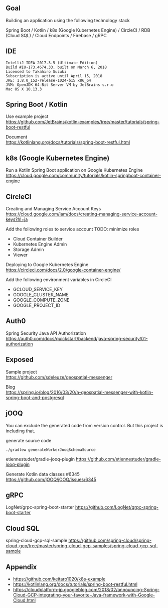 ## Goal

Building an application using the following technology stack

Spring Boot / Kotlin / k8s (Google Kubernetes Engine) / CircleCI / RDB (Cloud SQL) / Cloud Endpoints / Firebase / gRPC

## IDE

```
IntelliJ IDEA 2017.3.5 (Ultimate Edition)
Build #IU-173.4674.33, built on March 6, 2018
Licensed to Takahiro Suzuki
Subscription is active until April 15, 2018
JRE: 1.8.0_152-release-1024-b15 x86_64
JVM: OpenJDK 64-Bit Server VM by JetBrains s.r.o
Mac OS X 10.13.3
```

## Spring Boot / Kotlin

Use example project  
https://github.com/JetBrains/kotlin-examples/tree/master/tutorials/spring-boot-restful

Document  
https://kotlinlang.org/docs/tutorials/spring-boot-restful.html

## k8s (Google Kubernetes Engine)

Run a Kotlin Spring Boot application on Google Kubernetes Engine  
https://cloud.google.com/community/tutorials/kotlin-springboot-container-engine

## CircleCI

Creating and Managing Service Account Keys
https://cloud.google.com/iam/docs/creating-managing-service-account-keys?hl=ja

Add the following roles to service account
TODO: minimize roles

- Cloud Container Builder
- Kubernetes Engine Admin
- Storage Admin
- Viewer

Deploying to Google Kubernetes Engine  
https://circleci.com/docs/2.0/google-container-engine/

Add the following environment variables in CircleCI

- GCLOUD_SERVICE_KEY
- GOOGLE_CLUSTER_NAME
- GOOGLE_COMPUTE_ZONE
- GOOGLE_PROJECT_ID

## Auth0

Spring Security Java API Authorization  
https://auth0.com/docs/quickstart/backend/java-spring-security/01-authorization

## Exposed

Sample project  
https://github.com/sdeleuze/geospatial-messenger

Blog  
https://spring.io/blog/2016/03/20/a-geospatial-messenger-with-kotlin-spring-boot-and-postgresql

## jOOQ

You can exclude the generated code from version control. But this project is including that.

generate source code

```
./gradlew generateWorkerJooqSchemaSource
```


etiennestuder/gradle-jooq-plugin
https://github.com/etiennestuder/gradle-jooq-plugin

Generate Kotlin data classes #6345
https://github.com/jOOQ/jOOQ/issues/6345

## gRPC

LogNet/grpc-spring-boot-starter
https://github.com/LogNet/grpc-spring-boot-starter

## Cloud SQL

spring-cloud-gcp-sql-sample
https://github.com/spring-cloud/spring-cloud-gcp/tree/master/spring-cloud-gcp-samples/spring-cloud-gcp-sql-sample

## Appendix

- https://github.com/keitaro1020/k8s-example
- https://kotlinlang.org/docs/tutorials/spring-boot-restful.html
- https://cloudplatform-jp.googleblog.com/2018/02/announcing-Spring-Cloud-GCP-integrating-your-favorite-Java-framework-with-Google-Cloud.html

